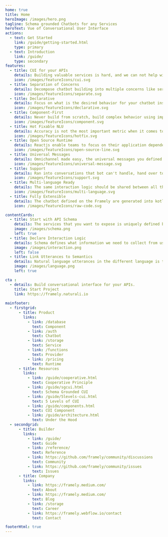 ```yaml
---
home: true
title: Home
heroImage: /images/hero.png
tagline: Schema grounded Chatbots for any Services
heroText: Vue of Conversational User Interface
actions:
  - text: Get Started
    link: /guide/getting-started.html
    type: primary
  - text: Introduction
    link: /guide/
    type: secondary
features:
  - title: CUI for your APIs
    details: Building valuable services is hard, and we can not help with that. But if you already have APIs, building conversational user interface for it should be easy, with Framely.
    icon: /images/featureIcons/cui.svg
  - title: Separation of Concerns
    details: Decompose chatbot building into multiple concerns like service, interaction and language perception, so different aspects can be handled by different people.
    icon: /images/featureIcons/separate.svg
  - title: Declarative
    details: Focus on what is the desired behavior for your chatbot instead of how such behavior should be implemented imperatively, you got Framely for that. 
    icon: /images/featureIcons/declarative.svg
  - title: Component-First
    details: Never build from scratch, build complex behavior using imported components, so you can focus on what matters most for your business.
    icon: /images/featureIcons/component.svg
  - title: Hot Fixable NLU 
    details: Accuracy is not the most important metric when it comes to dialog understanding. To deploy chatbot into production, every thing need to be hot fixable by operation team.
    icon: /images/featureIcons/hotfix.svg
  - title: Open Source Runtime
    details: Reactjs enable teams to focus on their application dependent interaction logic, instead of reinventing wheels. Framely is doing the same for chatbot. 
    icon: /images/featureIcons/open-source-line.svg
  - title: Universal Messages
    details: Omnichannel made easy, the universal messages you defined once will get automatically translated into native message for each channel.  
    icon: /images/featureIcons/universal-message.svg
  - title: Support 
    details: Ran into conversations that bot can't handle, hand over to live agent with intent based routing, integration with any contact center software.
    icon: /images/featureIcons/support.svg
  - title: Multi-language Ready
    details: The same interaction logic should be shared between all the different languages, so that you can use people with entirely different skillsets for this. 
    icon: /images/featureIcons/multi-language.svg
  - title: Fully Extensible
    details: The chatbot defined on the Framely are generated into kotlin code, which makes it easy to integrate with any channel, support, and services, take full advantage of java/kotlin ecosystem.
    icon: /images/featureIcons/raw-code.svg

contentCards:
  - title: Start with API Schema
    details: The services that you want to expose is uniquely defined by API schema, which on one hand capture the data type of the input and output parameter, and signature of the function, and on the other hand represent the meaning user expression in the utterances. 
    image: /images/schema.png
    left: true
  - title: Declare Interaction Logic
    details: Schema defines what information we need to collect from user in order to deliver the desired user experience. The interaction logic is driven by business logic and goal. Framely provides a set of interaction annotation which builder can use declaratively describe what conversational experience they want to provide, and Framely runtime will take care of the rest.
    image: /images/interaction.png
    left: false
  - title: Link Utterances to Semantics 
    details: Natural language utterances in the different language is translated to and from schema event by Framely dialog understanding and module. To control the language perception related behavior, builder only need to touch language part of relevant interaction annotation, by provider exemplars for user utterance, and template for bot messaging, no machine learning (ML) and natural language understanding (NLU) training is needed, certainly no need for hire a Ph.D for this.
    image: /images/language.png
    left: true

cta :
  - details: Build conversational interface for your APIs.
    title: Start Project
    link: https://framely.naturali.io
    
mainfooter:
  - firstgrid:
      - title: Product
        links:
          - link: /database
            text: Component
          - link: /auth
            text: Chatbot
          - link: /storage
            text: Service
          - link: /functions
            text: Provider
          - link: /pricing
            text: Runtime
      - title: Resources
        links:
          - link: /guide/cooperative.html
            text: Cooperative Principle
          - link: /guide/sgcui.html
            text: Schema Grounded CUI
          - link: /guide/5levels-cui.html
            text: 5 Levels of CUI
          - link: /guide/components.html
            text: CUI Component
          - link: /guide/architecture.html
            text: Under the Hood
  - secondgrid:
      - title: Builder
        links:
          - link: /guide/
            text: Guide
          - link: /reference/
            text: Reference
          - link: https://github.com/framely/community/discussions
            text: Community
          - link: https://github.com/framely/community/issues
            text: Issues
      - title: Company
        links:
          - link: https://framely.medium.com/
            text: About
          - link: https://framely.medium.com/
            text: Blog
          - link: /storage
            text: Career
          - link: https://framely.webflow.io/contact
            text: Contact

footerHtml: true 
---
```



